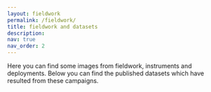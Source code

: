 ```yaml
---
layout: fieldwork
permalink: /fieldwork/
title: fieldwork and datasets
description: 
nav: true
nav_order: 2
---
```


<!-- _pages/fieldwork.md -->

Here you can find some images from fieldwork, instruments and deployments. Below you can find the published datasets 
which have resulted from these campaigns. 